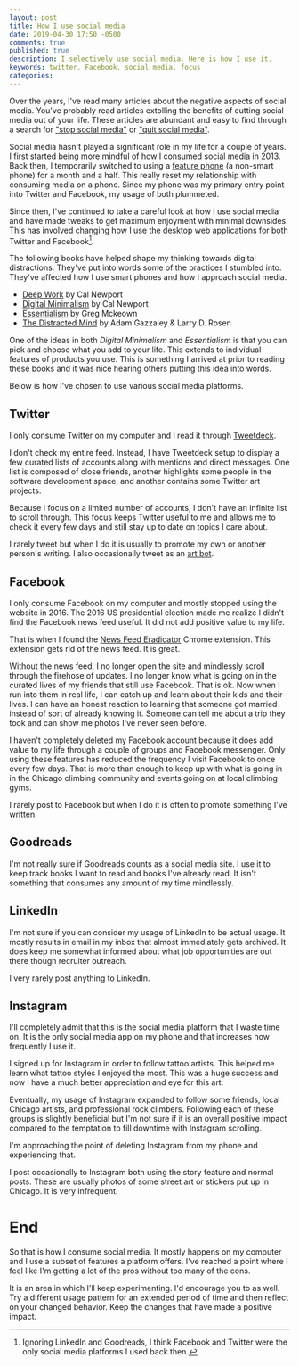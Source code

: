 ```yaml
---
layout: post
title: How I use social media
date: 2019-04-30 17:50 -0500
comments: true
published: true
description: I selectively use social media. Here is how I use it.
keywords: twitter, Facebook, social media, focus
categories: 
---
```


Over the years, I've read many articles about the negative aspects of social media. You've probably read articles extolling the benefits of cutting social media out of your life. These articles are abundant and easy to find through a search for ["stop social media"](https://www.google.com/search?q=stop+social+media) or ["quit social media"](https://www.google.com/search?q=quit+social+media).

Social media hasn't played a significant role in my life for a couple of years. I first started being more mindful of how I consumed social media in 2013. Back then, I temporarily switched to using a [feature phone](https://en.wikipedia.org/wiki/Feature_phone) (a non-smart phone) for a month and a half. This really reset my relationship with consuming media on a phone. Since my phone was my primary entry point into Twitter and Facebook, my usage of both plummeted.

Since then, I've continued to take a careful look at how I use social media and have made tweaks to get maximum enjoyment with minimal downsides. This has involved changing how I use the desktop web applications for both Twitter and Facebook[^1].

[^1]: Ignoring LinkedIn and Goodreads, I think Facebook and Twitter were the only social media platforms I used back then.

The following books have helped shape my thinking towards digital distractions. They've put into words some of the practices I stumbled into. They've affected how I use smart phones and how I approach social media.

- [Deep Work](https://amzn.to/2UJu1V7) by Cal Newport
- [Digital Minimalism](https://amzn.to/2WfLYMv) by Cal Newport
- [Essentialism](https://amzn.to/2XX6imC) by Greg Mckeown
- [The Distracted Mind](https://amzn.to/2WgdBVR) by Adam Gazzaley & Larry D. Rosen

One of the ideas in both *Digital Minimalism* and *Essentialism* is that you can pick and choose what you add to your life. This extends to individual features of products you use. This is something I arrived at prior to reading these books and it was nice hearing others putting this idea into words.

Below is how I've chosen to use various social media platforms.

## Twitter

I only consume Twitter on my computer and I read it through [Tweetdeck](https://tweetdeck.twitter.com/).

I don't check my entire feed. Instead, I have Tweetdeck setup to display a few curated lists of accounts along with mentions and direct messages. One list is composed of close friends, another highlights some people in the software development space, and another contains some Twitter art projects.

Because I focus on a limited number of accounts, I don't have an infinite list to scroll through. This focus keeps Twitter useful to me and allows me to check it every few days and still stay up to date on topics I care about.

I rarely tweet but when I do it is usually to promote my own or another person's writing. I also occasionally tweet as an [art bot](https://twitter.com/ErowidBobRoss).

## Facebook

I only consume Facebook on my computer and mostly stopped using the website in 2016. The 2016 US presidential election made me realize I didn't find the Facebook news feed useful. It did not add positive value to my life.

That is when I found the [News Feed Eradicator](https://chrome.google.com/webstore/detail/news-feed-eradicator-for/fjcldmjmjhkklehbacihaiopjklihlgg?hl=en) Chrome extension. This extension gets rid of the news feed. It is great.

Without the news feed, I no longer open the site and mindlessly scroll through the firehose of updates. I no longer know what is going on in the curated lives of my friends that still use Facebook. That is ok. Now when I run into them in real life, I can catch up and learn about their kids and their lives. I can have an honest reaction to learning that someone got married instead of sort of already knowing it. Someone can tell me about a trip they took and can show me photos I've never seen before.

I haven't completely deleted my Facebook account because it does add value to my life through a couple of groups and Facebook messenger. Only using these features has reduced the frequency I visit Facebook to once every few days. That is more than enough to keep up with what is going in in the Chicago climbing community and events going on at local climbing gyms.

I rarely post to Facebook but when I do it is often to promote something I've written.

## Goodreads

I'm not really sure if Goodreads counts as a social media site. I use it to keep track books I want to read and books I've already read. It isn't something that consumes any amount of my time mindlessly.

## LinkedIn

I'm not sure if you can consider my usage of LinkedIn to be actual usage. It mostly results in email in my inbox that almost immediately gets archived. It does keep me somewhat informed about what job opportunities are out there though recruiter outreach.

I very rarely post anything to LinkedIn.

## Instagram

I'll completely admit that this is the social media platform that I waste time on. It is the only social media app on my phone and that increases how frequently I use it.

I signed up for Instagram in order to follow tattoo artists. This helped me learn what tattoo styles I enjoyed the most. This was a huge success and now I have a much better appreciation and eye for this art.

Eventually, my usage of Instagram expanded to follow some friends, local Chicago artists, and professional rock climbers. Following each of these groups is slightly beneficial but I'm not sure if it is an overall positive impact compared to the temptation to fill downtime with Instagram scrolling.

I'm approaching the point of deleting Instagram from my phone and experiencing that.

I post occasionally to Instagram both using the story feature and normal posts. These are usually photos of some street art or stickers put up in Chicago. It is very infrequent.

# End

So that is how I consume social media. It mostly happens on my computer and I use a subset of features a platform offers. I've reached a point where I feel like I'm getting a lot of the pros without too many of the cons.

It is an area in which I'll keep experimenting. I'd encourage you to as well. Try a different usage pattern for an extended period of time and then reflect on your changed behavior. Keep the changes that have made a positive impact.

